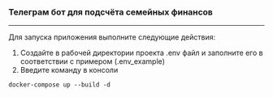 ### Телеграм бот для подсчёта семейных финансов

---


Для запуска приложения выполните следующие действия:
1. Создайте в рабочей директории проекта .env файл и заполните его в соответствии с примером (.env_example)
2. Введите команду в консоли 
```properties
docker-compose up --build -d
``` 
